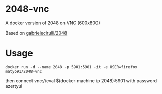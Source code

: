 # 2048-vnc

A docker version of 2048 on VNC (600x800)

Based on [gabrielecirulli/2048](https://github.com/gabrielecirulli/2048)

# Usage

    docker run -d --name 2048 -p 5901:5901 -it -e USER=firefox matyo91/2048-vnc

then connect vnc://eval $(docker-machine ip 2048):5901 with password azertyui

